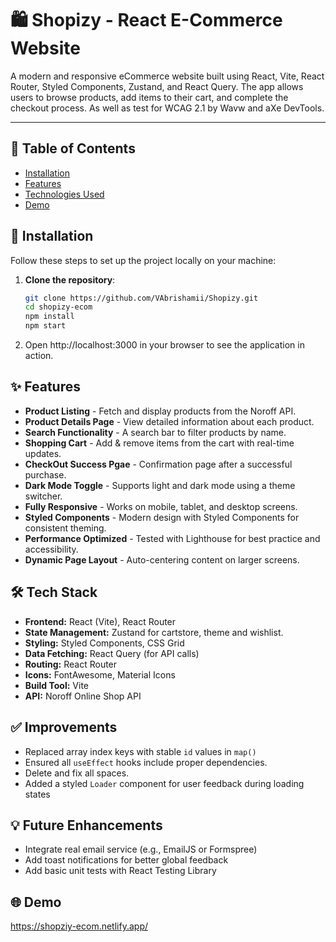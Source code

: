 # 🛍️ Shopizy - React E-Commerce Website

A modern and responsive eCommerce website built using React, Vite, React Router, Styled Components, Zustand, and React Query. The app allows users to browse products, add items to their cart, and complete the checkout process. As well as test for WCAG 2.1 by Wavw and aXe DevTools.

---

## 📜 Table of Contents

- [Installation](#installation)
- [Features](#features)
- [Technologies Used](#tech-stack)
- [Demo](#demo)

## 🚀 Installation

Follow these steps to set up the project locally on your machine:

1. **Clone the repository**:

   ```bash
   git clone https://github.com/VAbrishamii/Shopizy.git
   cd shopizy-ecom
   npm install
   npm start

   ```

2. Open http://localhost:3000 in your browser to see the application in action.

## ✨ Features

- **Product Listing** - Fetch and display products from the Noroff API.
- **Product Details Page** - View detailed information about each product.
- **Search Functionality** - A search bar to filter products by name.
- **Shopping Cart** - Add & remove items from the cart with real-time updates.
- **CheckOut Success Pgae** - Confirmation page after a successful purchase.
- **Dark Mode Toggle** - Supports light and dark mode using a theme switcher.
- **Fully Responsive** - Works on mobile, tablet, and desktop screens.
- **Styled Components** - Modern design with Styled Components for consistent theming.
- **Performance Optimized** - Tested with Lighthouse for best practice and accessibility.
- **Dynamic Page Layout** - Auto-centering content on larger screens.

## 🛠️ Tech Stack

- **Frontend:** React (Vite), React Router
- **State Management:** Zustand for cartstore, theme and wishlist.
- **Styling:** Styled Components, CSS Grid
- **Data Fetching:** React Query (for API calls)
- **Routing:** React Router
- **Icons:** FontAwesome, Material Icons
- **Build Tool:** Vite
- **API:** Noroff Online Shop API

## ✅ Improvements

- Replaced array index keys with stable `id` values in `map()`
- Ensured all `useEffect` hooks include proper dependencies.
- Delete and fix all spaces.
- Added a styled `Loader` component for user feedback during loading states

## 💡 Future Enhancements

- Integrate real email service (e.g., EmailJS or Formspree)
- Add toast notifications for better global feedback
- Add basic unit tests with React Testing Library

## 🌐 Demo

https://shopziy-ecom.netlify.app/
